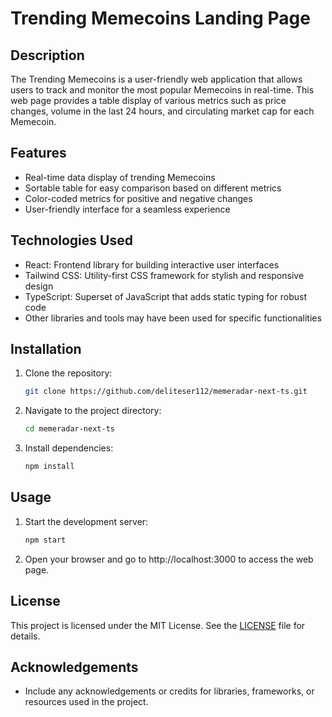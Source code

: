 # Trending Memecoins Landing Page

## Description
The Trending Memecoins is a user-friendly web application that allows users to track and monitor the most popular Memecoins in real-time. This web page provides a table display of various metrics such as price changes, volume in the last 24 hours, and circulating market cap for each Memecoin.

## Features
- Real-time data display of trending Memecoins
- Sortable table for easy comparison based on different metrics
- Color-coded metrics for positive and negative changes
- User-friendly interface for a seamless experience

## Technologies Used
- React: Frontend library for building interactive user interfaces
- Tailwind CSS: Utility-first CSS framework for stylish and responsive design
- TypeScript: Superset of JavaScript that adds static typing for robust code
- Other libraries and tools may have been used for specific functionalities

## Installation
1. Clone the repository:
   ```bash
   git clone https://github.com/deliteser112/memeradar-next-ts.git
   ```
2. Navigate to the project directory:
   ```bash
   cd memeradar-next-ts
   ```
3. Install dependencies:
   ```bash
   npm install
   ```

## Usage
1. Start the development server:
   ```bash
   npm start
   ```
2. Open your browser and go to http://localhost:3000 to access the web page.

## License
This project is licensed under the MIT License. See the [LICENSE](./LICENSE) file for details.

## Acknowledgements
- Include any acknowledgements or credits for libraries, frameworks, or resources used in the project.
